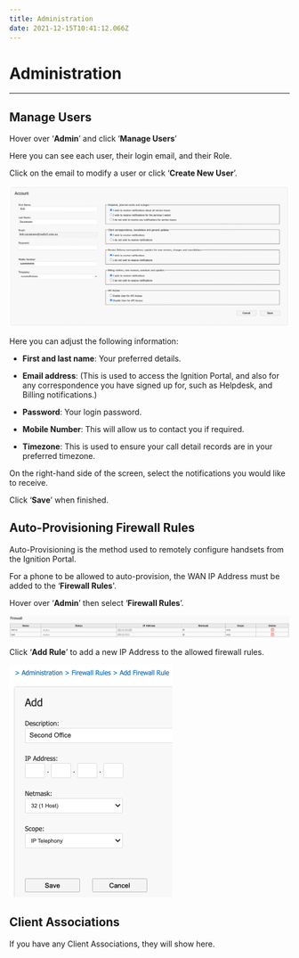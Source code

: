 ```yaml
---
title: Administration
date: 2021-12-15T10:41:12.066Z
---
```

# **Administration**

- - -

## Manage Users
Hover over ‘**Admin**’ and click ‘**Manage Users**’

 

Here you can see each user, their login email, and their Role.

Click on the email to modify a user or click ‘**Create New User**’.

 <img src="../../images/myaccount.png" alt="account details" title="account details"/>

Here you can adjust the following information:


-	**First and last name**: Your preferred details.

-	**Email address**: (This is used to access the Ignition Portal, and also for any correspondence you have signed up for, such as Helpdesk, and Billing notifications.)
-	**Password**: Your login password.
-	**Mobile Number**: This will allow us to contact you if required.
-	**Timezone**: This is used to ensure your call detail records are in your preferred timezone.

On the right-hand side of the screen, select the notifications you would like to receive.

Click ‘**Save**’ when finished.

## Auto-Provisioning Firewall Rules

Auto-Provisioning is the method used to remotely configure handsets from the Ignition Portal.

For a phone to be allowed to auto-provision, the WAN IP Address must be added to the ‘**Firewall Rules**'. 

Hover over ‘**Admin**’ then select ‘**Firewall Rules**’.

 <img src="../../images/firewall_rules.png" alt="modify firewall rules" title="firewall rules page"/>

Click ‘**Add Rule**’ to add a new IP Address to the allowed firewall rules.

 <img src="../../images/ignition_firewall.png" alt="modify firewall rules" title="firewall rules page"/>

## Client Associations

If you have any Client Associations, they will show here.

